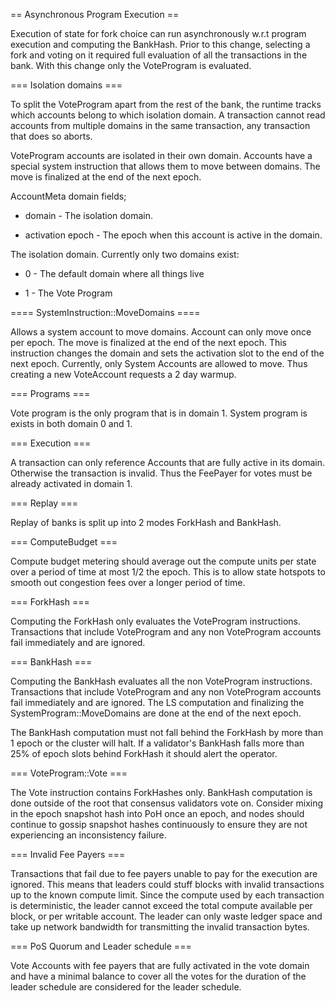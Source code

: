 == Asynchronous Program Execution ==

Execution of state for fork choice can run asynchronously w.r.t
program execution and computing the BankHash. Prior to this change,
selecting a fork and voting on it required full evaluation of all
the transactions in the bank. With this change only the VoteProgram
is evaluated.

=== Isolation domains ===

To split the VoteProgram apart from the rest of the bank, the runtime
tracks which accounts belong to which isolation domain. A transaction
cannot read accounts from multiple domains in the same transaction,
any transaction that does so aborts.

VoteProgram accounts are isolated in their own domain. Accounts
have a special system instruction that allows them to move between
domains. The move is finalized at the end of the next epoch.

AccountMeta domain fields;

* domain - The isolation domain.

* activation epoch - The epoch when this account is active in the
domain.

The isolation domain. Currently only two domains exist:

* 0 - The default domain where all things live

* 1 - The Vote Program

==== SystemInstruction::MoveDomains ====

Allows a system account to move domains. Account can only move
once per epoch.  The move is finalized at the end of the next epoch.
This instruction changes the domain and sets the activation slot
to the end of the next epoch.  Currently, only System Accounts are
allowed to move.  Thus creating a new VoteAccount requests a 2 day
warmup.

=== Programs ===

Vote program is the only program that is in domain 1.  System program
is exists in both domain 0 and 1.

=== Execution ===

A transaction can only reference Accounts that are fully active in
its domain. Otherwise the transaction is invalid.  Thus the FeePayer
for votes must be already activated in domain 1.

=== Replay ===

Replay of banks is split up into 2 modes ForkHash and BankHash.

=== ComputeBudget ===

Compute budget metering should average out the compute units per
state over a period of time at most 1/2 the epoch. This is to allow
state hotspots to smooth out congestion fees over a longer period
of time.


=== ForkHash ===

Computing the ForkHash only evaluates the VoteProgram instructions.
Transactions that include VoteProgram and any non VoteProgram
accounts fail immediately and are ignored.

=== BankHash ===

Computing the BankHash evaluates all the non VoteProgram instructions.
Transactions that include VoteProgram and any non VoteProgram
accounts fail immediately and are ignored.  The LS computation and
finalizing the SystemProgram::MoveDomains are done at the end
of the next epoch.

The BankHash computation must not fall behind the ForkHash by more
than 1 epoch or the cluster will halt.  If a validator's BankHash
falls more than 25% of epoch slots behind ForkHash it should alert
the operator.

=== VoteProgram::Vote ===

The Vote instruction contains ForkHashes only. BankHash computation
is done outside of the root that consensus validators vote on.
Consider mixing in the epoch snapshot hash into PoH once an epoch,
and nodes should continue to gossip snapshot hashes continuously
to ensure they are not experiencing an inconsistency failure.

=== Invalid Fee Payers ===

Transactions that fail due to fee payers unable to pay for the
execution are ignored.  This means that leaders could stuff blocks
with invalid transactions up to the known compute limit. Since the
compute used by each transaction is deterministic, the leader cannot
exceed the total compute available per block, or per writable
account. The leader can only waste ledger space and take up network
bandwidth for transmitting the invalid transaction bytes.

=== PoS Quorum and Leader schedule ===

Vote Accounts with fee payers that are fully activated in the vote
domain and have a minimal balance to cover all the votes for the
duration of the leader schedule are considered for the leader
schedule.
